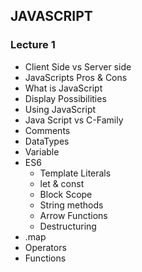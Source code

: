 ## JAVASCRIPT

### Lecture 1

- Client Side vs Server side
- JavaScripts Pros & Cons
- What is JavaScript
- Display Possibilities
- Using JavaScript
- Java Script vs C-Family
- Comments
- DataTypes
- Variable
- ES6
    - Template Literals
    - let & const
    - Block Scope
    - String methods
    - Arrow Functions
    - Destructuring
- .map
- Operators
- Functions